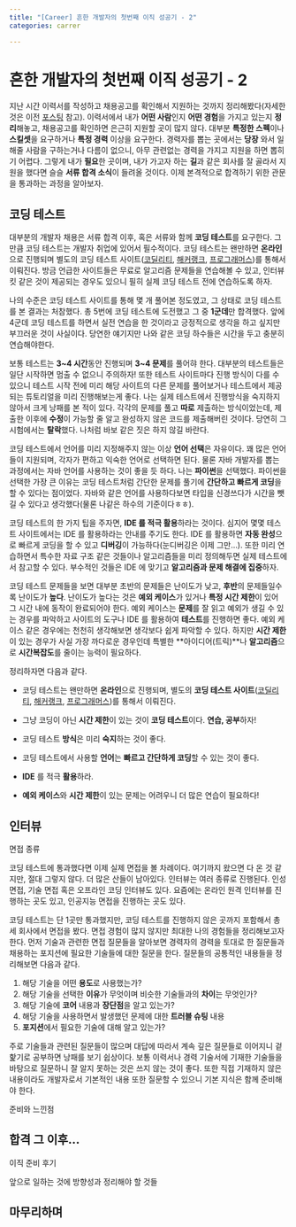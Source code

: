 ```yaml
---
title: "[Career] 흔한 개발자의 첫번째 이직 성공기 - 2"
categories: carrer

---
```


# 흔한 개발자의 첫번째 이직 성공기 - 2

지난 시간 이력서를 작성하고 채용공고를 확인해서 지원하는 것까지 정리해봤다(자세한 것은 이전 [포스팅](https://monkey3199.github.io/carrer/2019/04/20/first-career.html) 참고). 이력서에서 내가 **어떤 사람**인지 **어떤 경험**을 가지고 있는지 **정리**해놓고, 채용공고를 확인하면 은근히 지원할 곳이 많지 않다. 대부분 **특정한 스펙**이나 **스킬셋**을 요구하거나 **특정 경력** 이상을 요구한다. 경력자를 뽑는 곳에서는 **당장** 와서 일해줄 사람을 구하는거나 다름이 없으니, 아무 관련없는 경력을 가지고 지원을 하면 뽑히기 어렵다. 그렇게 내가 **필요**한 곳이며, 내가 가고자 하는 **길**과 같은 회사를 잘 골라서 지원을 했다면 슬슬 **서류 합격 소식**이 들려올 것이다. 이제 본격적으로 합격하기 위한 관문을 통과하는 과정을 알아보자.

## 코딩 테스트

대부분의 개발자 채용은 서류 합격 이후, 혹은 서류와 함께 **코딩 테스트**를 요구한다. 그만큼 코딩 테스트는 개발자 취업에 있어서 필수적이다. 코딩 테스트는 왠만하면 **온라인**으로 진행되며 별도의 코딩 테스트 사이트([코딜리티](https://www.codility.com/), [해커랭크](https://www.hackerrank.com/), [프로그래머스](https://programmers.co.kr/))를 통해서 이뤄진다. 방금 언급한 사이트들은 무료로 알고리즘 문제들을 연습해볼 수 있고, 인터뷰 킷 같은 것이 제공되는 경우도 있으니 필히 실제 코딩 테스트 전에 연습하도록 하자.

나의 수준은 코딩 테스트 사이트를 통해 몇 개 풀어본 정도였고, 그 상태로 코딩 테스트를 본 결과는 처참했다. 총 5번에 코딩 테스트에 도전했고 그 중 **1군데**만 합격했다. 앞에 4군데 코딩 테스트를 하면서 실전 연습을 한 것이라고 긍정적으로 생각을 하고 싶지만 부끄러운 것이 사실이다. 당연한 얘기지만 나와 같은 코딩 하수들은 시간을 두고 충분히 연습해야한다.

보통 테스트는 **3~4 시간**동안 진행되며 **3~4 문제**를 풀어햐 한다. 대부분의 테스트들은 일단 시작하면 멈출 수 없으니 주의하자! 또한 테스트 사이트마다 진행 방식이 다를 수 있으니 테스트 시작 전에 미리 해당 사이트의 다른 문제를 풀어보거나 테스트에서 제공되는 튜토리얼을 미리 진행해보는게 좋다. 나는 실제 테스트에서 진행방식을 숙지하지 않아서 크게 낭패를 본 적이 있다. 각각의 문제를 풀고 **따로** 제출하는 방식이었는데, 제출한 이후에 **수정**이 가능할 줄 알고 완성하지 않은 코드를 제출해버린 것이다. 당연히 그 시험에서는 **탈락**했다. 나처럼 바보 같은 짓은 하지 않길 바란다.

코딩 테스트에서 언어를 미리 지정해주지 않는 이상 **언어 선택**은 자유이다. 꽤 많은 언어들이 지원되며, 각자가 편하고 익숙한 언어로 선택하면 된다. 물론 자바 개발자를 뽑는 과정에서는 자바 언어를 사용하는 것이 좋을 듯 하다. 나는 **파이썬**을 선택했다. 파이썬을 선택한 가장 큰 이유는 코딩 테스트처럼 간단한 문제를 풀기에 **간단하고 빠르게 코딩**을 할 수 있다는 점이었다. 자바와 같은 언어를 사용하다보면 타입을 신경쓰다가 시간을 뺏길 수 있다고 생각했다(물론 나같은 하수의 기준이다ㅎㅎ).

코딩 테스트의 한 가지 팁을 주자면, **IDE 를 적극 활용**하라는 것이다. 심지어 몇몇 테스트 사이트에서는 IDE 를 활용하라는 안내를 주기도 한다. IDE 를 활용하면 **자동 완성**으로 빠르게 코딩을 할 수 있고 **디버깅**이 가능하다(눈디버깅은 이제 그만...). 또한 미리 연습하면서 특수한 자료 구조 같은 것들이나 알고리즘들을 미리 정의해두면 실제 테스트에서 참고할 수 있다. 부수적인 것들은 IDE 에 맞기고 **알고리즘과 문제 해결에 집중**하자.

코딩 테스트 문제들을 보면 대부분 초반의 문제들은 난이도가 낮고, **후반**의 문제들일수록 난이도가 **높다**. 난이도가 높다는 것은 **예외 케이스**가 있거나 **특정 시간 제한**이 있어 그 시간 내에 동작이 완료되어야 한다. 예외 케이스는 **문제**를 잘 읽고 예외가 생길 수 있는 경우를 파악하고 사이트의 도구나 IDE 를 활용하여 **테스트**를 진행하면 좋다. 예외 케이스 같은 경우에는 천천히 생각해보면 생각보다 쉽게 파악할 수 있다. 하지만 **시간 제한**이 있는 경우가 사실 가장 까다로운 경우인데 특별한 **아이디어(트릭)**나 **알고리즘**으로 **시간복잡도**를 줄이는 능력이 필요하다. 

정리하자면 다음과 같다.

* 코딩 테스트는 왠만하면 **온라인**으로 진행되며, 별도의 **코딩 테스트 사이트**([코딜리티](https://www.codility.com/), [해커랭크](https://www.hackerrank.com/), [프로그래머스](https://programmers.co.kr/))를 통해서 이뤄진다.

* 그냥 코딩이 아닌 **시간 제한**이 있는 것이 **코딩 테스트**이다. **연습, 공부**하자!

* 코딩 테스트 **방식**은 미리 **숙지**하는 것이 좋다.

* 코딩 테스트에서 사용할 **언어**는 **빠르고 간단하게 코딩**할 수 있는 것이 좋다.

* **IDE** 를 적극 **활용**하라.

* **예외 케이스**와 **시간 제한**이 있는 문제는 어려우니 더 많은 연습이 필요하다!

  

## 인터뷰

면접 종류

코딩 테스트에 통과했다면 이제 실제 면접을 볼 차례이다. 여기까지 왔으면 다 온 것 같지만, 절대 그렇지 않다. 더 많은 산들이 남아있다. 인터뷰는 여러 종류로 진행된다. 인성 면접, 기술 면접 혹은 오프라인 코딩 인터뷰도 있다. 요즘에는 온라인 원격 인터뷰를 진행하는 곳도 있고, 인공지능 면접을 진행하는 곳도 있다.

코딩 테스트는 단 1곳만 통과했지만, 코딩 테스트를 진행하지 않은 곳까지 포함해서 총 세 회사에서 면접을 봤다. 면접 경험이 많지 않지만 최대한 나의 경험들을 정리해보고자 한다. 먼저 기술과 관련한 면접 질문들을 알아보면 경력자의 경력을 토대로 한 질문들과 채용하는 포지션에 필요한 기술들에 대한 질문을 한다. 질문들의 공통적인 내용들을 정리해보면 다음과 같다.

1. 해당 기술을 어떤 **용도**로 사용했는가?
2. 해당 기술을 선택한 **이유**가 무엇이며 비슷한 기술들과의 **차이**는 무엇인가?
3. 해당 기술에 **코어** 내용과 **장단점**을 알고 있는가?
4. 해당 기술을 사용하면서 발생했던 문제에 대한 **트러블 슈팅** 내용
5. **포지션**에서 필요한 기술에 대해 알고 있는가?

주로 기술들과 관련된 질문들이 많으며 대답에 따라서 계속 깊은 질문들로 이어지니 겉핥기로 공부하면 낭패를 보기 쉽상이다. 보통 이력서나 경력 기술서에 기재한 기술들을 바탕으로 질문하니 잘 알지 못하는 것은 쓰지 않는 것이 좋다. 또한 직접 기재하지 않은 내용이라도 개발자로서 기본적인 내용 또한 질문할 수 있으니 기본 지식은 함께 준비해야 한다. 



준비와 느낀점

## 합격 그 이후...

이직 준비 후기

앞으로 일하는 것에 방향성과 정리해야 할 것들

## 마무리하며